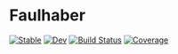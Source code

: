 # Faulhaber

[![Stable](https://img.shields.io/badge/docs-stable-blue.svg)](https://YingboMa.github.io/Faulhaber.jl/stable)
[![Dev](https://img.shields.io/badge/docs-dev-blue.svg)](https://YingboMa.github.io/Faulhaber.jl/dev)
[![Build Status](https://github.com/YingboMa/Faulhaber.jl/workflows/CI/badge.svg)](https://github.com/YingboMa/Faulhaber.jl/actions)
[![Coverage](https://codecov.io/gh/YingboMa/Faulhaber.jl/branch/master/graph/badge.svg)](https://codecov.io/gh/YingboMa/Faulhaber.jl)
